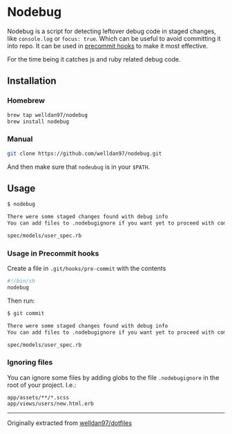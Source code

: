 Nodebug
=======

Nodebug is a script for detecting leftover debug code in staged changes, like
`console.log` or `focus: true`. Which can be useful to avoid committing it into
repo. It can be used in [precommit hooks][precommit-hook] to make it most
effective.

For the time being it catches js and ruby related debug code.

Installation
------------

### Homebrew

```bash
brew tap welldan97/nodebug
brew install nodebug
```

### Manual

```bash
git clone https://github.com/welldan97/nodebug.git
```

And then make sure that `nodeubug` is in your `$PATH`.

Usage
-----

```bash
$ nodebug

There were some staged changes found with debug info
You can add files to .nodebugignore if you want yet to proceed with commit

spec/models/user_spec.rb
```

### Usage in Precommit hooks ###

Create a file in `.git/hooks/pre-commit` with the contents

```bash
#!/bin/sh
nodebug
```

Then run:

```bash
$ git commit

There were some staged changes found with debug info
You can add files to .nodebugignore if you want yet to proceed with commit

spec/models/user_spec.rb
```

### Ignoring files ###

You can ignore some files by adding globs to the file `.nodebugignore` in the
root of your project. I.e.:

```
app/assets/**/*.scss
app/views/users/new.html.erb
```

---

Originally extracted from [welldan97/dotfiles][welldan97-dotfiles]

[welldan97-dotfiles]: https://github.com/welldan97/dotfiles
[precommit-hook]: https://git-scm.com/docs/githooks#_pre_commit
